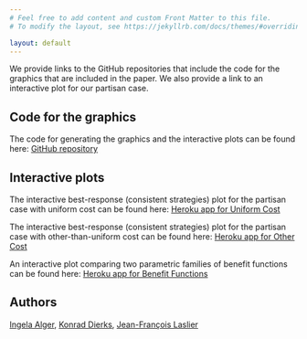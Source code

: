 ```yaml
---
# Feel free to add content and custom Front Matter to this file.
# To modify the layout, see https://jekyllrb.com/docs/themes/#overriding-theme-defaults

layout: default
---
```


We provide links to the GitHub repositories that include the code for the graphics that are included in the paper. We also provide a link to an interactive plot for our partisan case.

## Code for the graphics
The code for generating the graphics and the interactive plots can be found here: [GitHub repository](https://github.com/Konrad982/homo-moralis-turnout)

## Interactive plots
The interactive best-response (consistent strategies) plot for the partisan case with uniform cost can be found here: [Heroku app for Uniform Cost](https://homo-moralis-interactive-tool-005ed7c008c4.herokuapp.com/ex_post_vis_uniform)

The interactive best-response (consistent strategies) plot for the partisan case with other-than-uniform cost can be found here: [Heroku app for Other Cost](https://homo-moralis-interactive-tool-005ed7c008c4.herokuapp.com/ex_post_vis_other_cost)

An interactive plot comparing two parametric families of benefit functions can be found here: [Heroku app for Benefit Functions](https://homo-moralis-interactive-tool-005ed7c008c4.herokuapp.com/arctan_vs_gamma)

## Authors
[Ingela Alger](https://ingelaalger.weebly.com/), [Konrad Dierks](https://www.tse-fr.eu/people/konrad-dierks), [Jean-François Laslier](https://sites.google.com/site/jflaslierhomepage/)